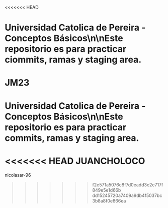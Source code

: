 <<<<<<< HEAD
# Universidad Catolica de Pereira - Conceptos Básicos\n\nEste repositorio es para practicar ciommits, ramas y staging area.
JM23
=======
# Universidad Catolica de Pereira - Conceptos Básicos\n\nEste repositorio es para practicar commits, ramas y staging area.
<<<<<<< HEAD
JUANCHOLOCO
=======
nicolasar-96
>>>>>>> f2e571a5076c8f7d0eadd3e2e717f849e5e1d66b
>>>>>>> dd15245720a7409a9db4f5037bc3b8a8f0e866ea

